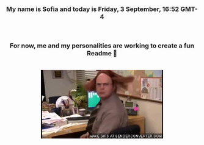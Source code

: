 


<div align="center">
<h3 >My name is Sofia and today is Friday, 3 September, 16:52 GMT-4</h3><br>
<h3 >For now, me and my personalities are working to create a fun Readme 👋
</h3><br>
<img src='img/dwight.gif' alt='working...'/>
</div>
